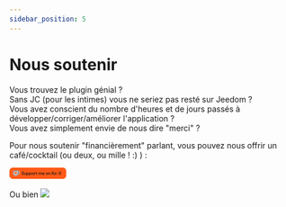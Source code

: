 ```yaml
---
sidebar_position: 5
---
```


# Nous soutenir

Vous trouvez le plugin génial ?  
Sans JC (pour les intimes) vous ne seriez pas resté sur Jeedom ?  
Vous avez conscient du nombre d'heures et de jours passés à développer/corriger/améliorer l'application ?  
Vous avez simplement envie de nous dire "merci" ?  
  
Pour nous soutenir "financièrement" parlant, vous pouvez nous offrir un café/cocktail (ou deux, ou mille ! :) ) :  

<a href="https://ko-fi.com/tomitomas" target="_blank"><img src="../img/support.png" width='20%' zoom="false"/></a>

Ou bien
<a href="https://www.paypal.me/JeedomConnect" target="_blank"><img src="https://raw.githubusercontent.com/stefan-niedermann/paypal-donate-button/master/paypal-donate-button.png" width='20%' zoom="false"/></a>
